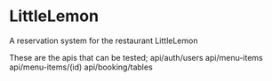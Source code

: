 # LittleLemon
A reservation system for the restaurant LittleLemon

These are the apis that can be tested;
    api/auth/users
    api/menu-items
    api/menu-items/(id)
    api/booking/tables
